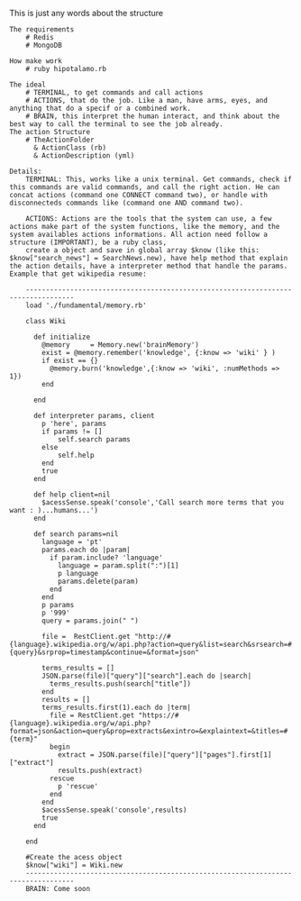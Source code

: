 This is just any words about the structure
	
	The requirements
		# Redis
		# MongoDB

	How make work
		# ruby hipotalamo.rb

	The ideal
		# TERMINAL, to get commands and call actions
		# ACTIONS, that do the job. Like a man, have arms, eyes, and anything that do a specif or a combined work.
		# BRAIN, this interpret the human interact, and think about the best way to call the terminal to see the job already.
	The action Structure
		# TheActionFolder
		  & ActionClass (rb)
		  & ActionDescription (yml)

	Details:
		TERMINAL: This, works like a unix terminal. Get commands, check if this commands are valid commands, and call the right action. He can concat actions (command one CONNECT command two), or handle with disconnecteds commands like (command one AND command two).

		ACTIONS: Actions are the tools that the system can use, a few actions make part of the system functions, like the memory, and the system availables actions informations. All action need follow a structure (IMPORTANT), be a ruby class,
		create a object and save in global array $know (like this: $know["search_news"] = SearchNews.new), have help method that explain the action details, have a interpreter method that handle the params. Example that get wikipedia resume:
			
		----------------------------------------------------------------------------------
		load './fundamental/memory.rb'

		class Wiki

		  def initialize
		    @memory     = Memory.new('brainMemory')
		    exist = @memory.remember('knowledge', {:know => 'wiki' } )
		    if exist == {}
		      @memory.burn('knowledge',{:know => 'wiki', :numMethods => 1})
		    end

		  end

		  def interpreter params, client
		    p 'here', params
		    if params != []
		        self.search params
		    else
		        self.help
		    end
		    true
		  end

		  def help client=nil
		    $acessSense.speak('console','Call search more terms that you want : )...humans...')
		  end

		  def search params=nil
		    language = 'pt'
		    params.each do |param|
		      if param.include? 'language'
		        language = param.split(":")[1]
		        p language
		        params.delete(param)
		      end
		    end
		    p params
		    p '999'
		    query = params.join(" ")

		    file =  RestClient.get "http://#{language}.wikipedia.org/w/api.php?action=query&list=search&srsearch=#{query}&srprop=timestamp&continue=&format=json"

		    terms_results = []
		    JSON.parse(file)["query"]["search"].each do |search|
		      terms_results.push(search["title"])
		    end
		    results = []
		    terms_results.first(1).each do |term|
		      file = RestClient.get "https://#{language}.wikipedia.org/w/api.php?format=json&action=query&prop=extracts&exintro=&explaintext=&titles=#{term}"
		      begin 
		        extract = JSON.parse(file)["query"]["pages"].first[1]["extract"]
		        results.push(extract)
		      rescue
		        p 'rescue'
		      end
		    end
		    $acessSense.speak('console',results)
		    true
		  end
		    
		end

		#Create the acess object
		$know["wiki"] = Wiki.new
		----------------------------------------------------------------------------------
		BRAIN: Come soon








